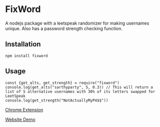 # FixWord

A nodejs package with a leetspeak randomizer for making usernames unique. Also has a password strength checking function.

<h2>Installation</h2>

```npm install fixword```

<h2>Usage</h2>

```
const {get_alts, get_strength} = require("fixword")
console.log(get_alts("sarthyparty", 5, 0.3)) // This will return a list of 5 alternative usernames with 30% of its letters swapped for LeetSpeak
console.log(get_strength("NotActuallyMyP4$$"))
```

[Chrome Extension](https://github.com/sarthyparty/fixword_ext)

[Website Demo](https://fixword.netlify.app/)
